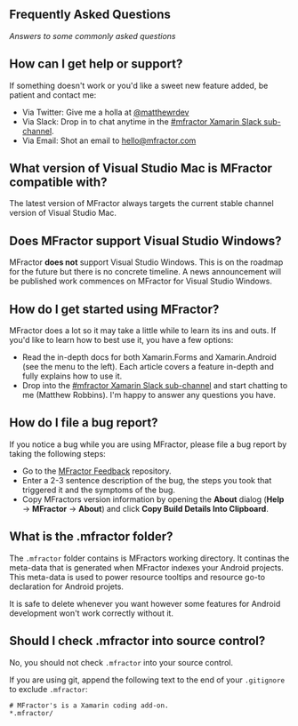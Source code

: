 ## Frequently Asked Questions

*Answers to some commonly asked questions*

## How can I get help or support?

If something doesn't work or you'd like a sweet new feature added, be patient and contact me:

 * Via Twitter: Give me a holla at [@matthewrdev](https://twitter.com/matthewrdev)
 * Via Slack: Drop in to chat anytime in the [#mfractor Xamarin Slack sub-channel](https://xamarinchat.slack.com/archives/mfractor).
 * Via Email: Shot an email to [hello@mfractor.com](hello@mfractor.com)

## What version of Visual Studio Mac is MFractor compatible with?

The latest version of MFractor always targets the current stable channel version of Visual Studio Mac.

## Does MFractor support Visual Studio Windows?

MFractor **does not** support Visual Studio Windows. This is on the roadmap for the future but there is no concrete timeline. A news announcement will be published work commences on MFractor for Visual Studio Windows.

## How do I get started using MFractor?

MFractor does a lot so it may take a little while to learn its ins and outs. If you'd like to learn how to best use it, you have a few options:

 * Read the in-depth docs for both Xamarin.Forms and Xamarin.Android (see the menu to the left). Each article covers a feature in-depth and fully explains how to use it.
 * Drop into the [#mfractor Xamarin Slack sub-channel](https://xamarinchat.slack.com/archives/mfractor) and start chatting to me (Matthew Robbins). I'm happy to answer any questions you have.

## How do I file a bug report?

If you notice a bug while you are using MFractor, please file a bug report by taking the following steps:

 * Go to the [MFractor Feedback](https://github.com/mfractor/mfractor-feedback/issues/new) repository.
 * Enter a 2-3 sentence description of the bug, the steps you took that triggered it and the symptoms of the bug.
 * Copy MFractors version information by opening the **About** dialog (**Help** -> **MFractor** -> **About**) and click **Copy Build Details Into Clipboard**.

## What is the .mfractor folder?
The `.mfractor` folder contains is MFractors working directory. It continas the meta-data that is generated when MFractor indexes your Android projects. This meta-data is used to power resource tooltips and resource go-to declaration for Android projets.

It is safe to delete whenever you want however some features for Android development won't work correctly without it.

## Should I check .mfractor into source control?

No, you should not check `.mfractor` into your source control.

If you are using git, append the following text to the end of your `.gitignore` to exclude `.mfractor`:

```
# MFractor's is a Xamarin coding add-on.
*.mfractor/
```
